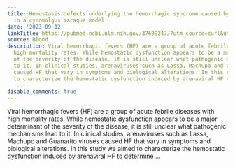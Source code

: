 ```yaml
---
title: Hemostasis defects underlying the hemorrhagic syndrome caused by Mammarenaviruses
  in a cynomolgus macaque model
date: '2023-09-12'
linkTitle: https://pubmed.ncbi.nlm.nih.gov/37699247/?utm_source=curl&utm_medium=rss&utm_campaign=journals&utm_content=7603509&fc=None&ff=20230913180834&v=2.17.9.post6+86293ac
source: Blood
description: Viral hemorrhagic fevers (HF) are a group of acute febrile diseases with
  high mortality rates. While hemostatic dysfunction appears to be a major determinant
  of the severity of the disease, it is still unclear what pathogenic mechanisms lead
  to it. In clinical studies, arenaviruses such as Lassa, Machupo and Guanarito viruses
  caused HF that vary in symptoms and biological alterations. In this study we aimed
  to characterize the hemostatic dysfunction induced by arenaviral HF to determine
  ...
disable_comments: true
---
```

Viral hemorrhagic fevers (HF) are a group of acute febrile diseases with high mortality rates. While hemostatic dysfunction appears to be a major determinant of the severity of the disease, it is still unclear what pathogenic mechanisms lead to it. In clinical studies, arenaviruses such as Lassa, Machupo and Guanarito viruses caused HF that vary in symptoms and biological alterations. In this study we aimed to characterize the hemostatic dysfunction induced by arenaviral HF to determine ...